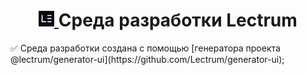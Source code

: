 <h1 align="center">
    <a href="https://lectrum.io" target="_blank" rel="noopener noreferrer">
        <img src="./static/favicon/favicon-woodsmoke.svg" alt="Lectrum favicon" width="25" />
    </a>
    Среда разработки Lectrum
</h1>
✅ Среда разработки создана с помощью [генератора проекта @lectrum/generator-ui](https://github.com/Lectrum/generator-ui);
